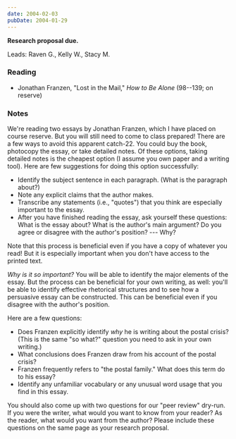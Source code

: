 ```yaml
---
date: 2004-02-03
pubDate: 2004-01-29
---
```


**Research proposal due.**

Leads: Raven G., Kelly W., Stacy M.

### Reading

* Jonathan Franzen, "Lost in the Mail," <cite>How to Be Alone</cite> (98--139; on reserve)

### Notes

We're reading two essays by Jonathan Franzen, which I have placed on course reserve. But you will still need to come to class prepared! There are a few ways to avoid this apparent catch-22. You could buy the book, photocopy the essay, or take detailed notes. Of these options, taking detailed notes is the cheapest option (I assume you own paper and a writing tool). Here are few suggestions for doing this option successfully:

* Identify the subject sentence in each paragraph. (What is the paragraph about?)
* Note any explicit claims that the author makes.
* Transcribe any statements (i.e., "quotes") that you think are especially important to the essay.
* After you have finished reading the essay, ask yourself these questions: What is the essay about? What is the author's main argument? Do you agree or disagree with the author's position? --- Why?

Note that this process is beneficial even if you have a copy of whatever you read! But it is especially important when you don't have access to the printed text.

*Why is it so important?* You will be able to identify the major elements of the essay. But the process can be beneficial for your own writing, as well: you'll be able to identify effective rhetorical structures and to see how a persuasive essay can be constructed. This can be beneficial even if you disagree with the author's position.

Here are a few questions:

* Does Franzen explicitly identify *why* he is writing about the postal crisis? (This is the same "so what?" question you need to ask in your own writing.)
* What conclusions does Franzen draw from his account of the postal crisis?
* Franzen frequently refers to "the postal family." What does this term do to his essay?
* Identify any unfamiliar vocabulary or any unusual word usage that you find in this essay.

You should also come up with two questions for our "peer review" dry-run. If you were the writer, what would you want to know from your reader? As the reader, what would you want from the author? Please include these questions on the same page as your research proposal.

